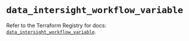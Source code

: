 # `data_intersight_workflow_variable`

Refer to the Terraform Registry for docs: [`data_intersight_workflow_variable`](https://registry.terraform.io/providers/ciscodevnet/intersight/1.0.71/docs/data-sources/workflow_variable).
